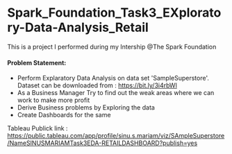 # Spark_Foundation_Task3_EXploratory-Data-Analysis_Retail
This is a project I performed during my Intership @The Spark Foundation


#### Problem Statement:
* Perform Explaratory Data Analysis on data set 'SampleSuperstore'. Dataset can be downloaded from : https://bit.ly/3i4rbWl
* As a Business Manager Try to find out the weak areas where we can work to make more profit 
* Derive Business problems by Exploring the data
* Create Dashboards for the same

Tableau Publick link : https://public.tableau.com/app/profile/sinu.s.mariam/viz/SAmpleSuperstore/NameSINUSMARIAMTask3EDA-RETAILDASHBOARD?publish=yes
